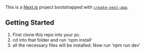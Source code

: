 This is a [Next.js](https://nextjs.org/) project bootstrapped with [`create-next-app`](https://github.com/vercel/next.js/tree/canary/packages/create-next-app).

## Getting Started

1. First clone this repo into your pc.
2. cd into that folder and run 'npm install'
3. all the necessary files will be installed. Now run 'npm run dev'

 
 
